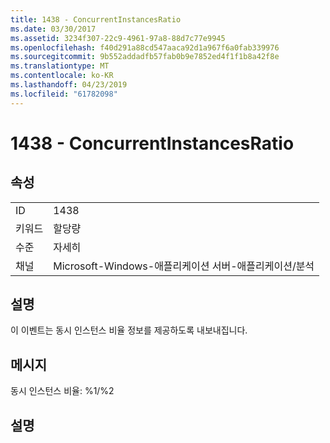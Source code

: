 ```yaml
---
title: 1438 - ConcurrentInstancesRatio
ms.date: 03/30/2017
ms.assetid: 3234f307-22c9-4961-97a8-88d7c77e9945
ms.openlocfilehash: f40d291a88cd547aaca92d1a967f6a0fab339976
ms.sourcegitcommit: 9b552addadfb57fab0b9e7852ed4f1f1b8a42f8e
ms.translationtype: MT
ms.contentlocale: ko-KR
ms.lasthandoff: 04/23/2019
ms.locfileid: "61782098"
---
```

# <a name="1438---concurrentinstancesratio"></a>1438 - ConcurrentInstancesRatio
## <a name="properties"></a>속성  
  
|||  
|-|-|  
|ID|1438|  
|키워드|할당량|  
|수준|자세히|  
|채널|Microsoft-Windows-애플리케이션 서버-애플리케이션/분석|  
  
## <a name="description"></a>설명  
 이 이벤트는 동시 인스턴스 비율 정보를 제공하도록 내보내집니다.  
  
## <a name="message"></a>메시지  
 동시 인스턴스 비율: %1/%2  
  
## <a name="details"></a>설명
